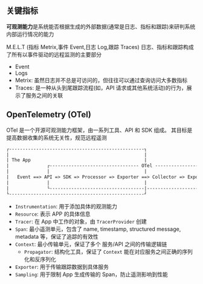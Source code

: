 ## 关键指标

**可观测能力**是系统能否根据生成的外部数据(通常是日志、指标和跟踪)来研判系统内部运行情况的能力

M.E.L.T (指标 Metrix,事件 Event,日志 Log,跟踪 Traces)
日志、指标和跟踪构成了所有以事件驱动的远程监测的主要部分

- Event
- Logs
- Metrix: 虽然日志并不总是可访问的，但往往可以通过查询访问大多数指标
- Traces: 是一种从头到尾跟踪流程(如，API 请求或其他系统活动)的行为，展示了服务之间的关联

## OpenTelemetry (OTel)

OTel 是一个开源可观测能力框架，由一系列工具、API 和 SDK 组成。
其目标是提高数据收集的系统无关性，规范远程遥测

```txt
┌--------------------------------------------------┐
|                                                  |
| The App                                          |
|              ┌--------------------------------- OTel ------------------------------------------┐
|              |                                   |                                             |
|   Event ==> API => SDK => Processor => Exporter ==> Collector => Exporter => Telemetry Backend |
|              |                                   |                                             |
|              └-----------------------------------|---------------------------------------------┘
└--------------------------------------------------┘
```

- `Instrumentation`: 用于添加具体的观测能力
- `Resource`: 表示 APP 的具体信息
- `Tracer`: 在 App 中工作的对象，由 `TracerProvider` 创建
- `Span`: 最小遥测单元，包含了 name, timestamp, structured message, metadata 等，保证了追踪的有效性
- `Context`: 最小传输单元，保证了多个 服务/API 之间的传输逻辑链
  - `Propagator`: 结构化工具，保证了 `Context` 能在对应服务之间正确的序列化和反序列化
- `Exporter`: 用于传输跟踪数据到具体服务
- `Sampling`: 用于限制 App 生成传输的 Span，防止遥测影响到性能
